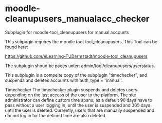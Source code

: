 # moodle-cleanupusers_manualacc_checker
Subplugin for moodle-tool_cleanupusers for manual accounts

This subpugin requires the moodle toot tool_cleanupusers. This Tool can be found here: 

https://github.com/eLearning-TUDarmstadt/moodle-tool_cleanupusers

The subplugin shoud be paces unter:  admin/tool/cleanupusers/userstatus.

This subplugin is a compelte copy of the subplugin "timechecker", and suspends and deletes accounts with auth_type = 'manual'. 

Timechecker
The timechecker plugin suspends and deletes users depending on the last access of the user to the platform. The site administrator can define custom time spans, as a default 90 days have to pass without a user logging in, until the user is suspended and 365 days until the user is deleted. Currently, users that are manually suspended and did not log in for the defined time are also deleted.
